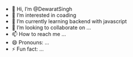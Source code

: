 - 👋 Hi, I’m @DewaratSingh
- 👀 I’m interested in coading
- 🌱 I’m currently learning backend with javascript 
- 💞️ I’m looking to collaborate on ...
- 📫 How to reach me ...
- 😄 Pronouns: ...
- ⚡ Fun fact: ...

<!---
DewaratSingh/DewaratSingh is a ✨ special ✨ repository because its `README.md` (this file) appears on your GitHub profile.
You can click the Preview link to take a look at your changes.
--->
